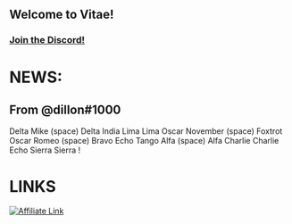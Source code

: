 ## Welcome to Vitae!
### [Join the Discord!](https://discord.gg/yq49we2nqm)
# NEWS:
## From @dillon#1000
Delta Mike (space) Delta India Lima Lima Oscar November (space) Foxtrot Oscar Romeo (space) Bravo Echo Tango Alfa (space) Alfa Charlie Charlie Echo Sierra Sierra !

# LINKS
[![Affiliate Link](https://shockbyte.com/assets/img/partners/twitch/shockbyte_affiliate.png "Minecraft Server Hosting")](https://shockbyte.com/billing/aff.php?aff=5201)
